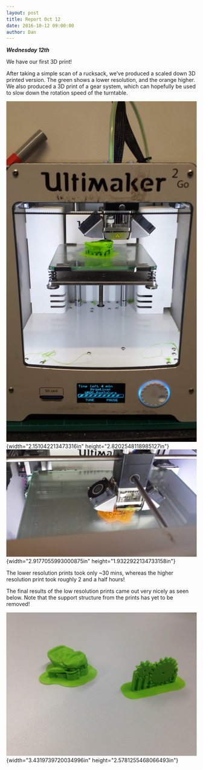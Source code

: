 ```yaml
---
layout: post
title: Report Oct 12
date: 2016-10-12 09:00:00
author: Dan
---
```

***Wednesday 12th***

We have our first 3D print!

After taking a simple scan of a rucksack, we’ve produced a scaled down
3D printed version. The green shows a lower resolution, and the orange
higher. We also produced a 3D print of a gear system, which can
hopefully be used to slow down the rotation speed of the turntable.

![](/img/blog/12th/media/image04.jpg){width="2.151042213473316in"
height="2.8202548118985127in"}![](/img/blog/12th/media/image05.jpg){width="2.9177055993000875in"
height="1.9322922134733158in"}

The lower resolution prints took only \~30 mins, whereas the higher
resolution print took roughly 2 and a half hours!

The final results of the low resolution prints came out very nicely as
seen below. Note that the support structure from the prints has yet to
be removed!

![](/img/blog/12th/media/image03.png){width="3.4319739720034996in"
height="2.5781255468066493in"}
